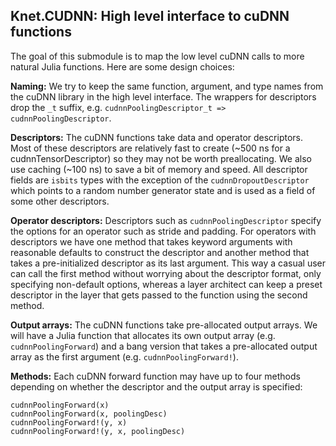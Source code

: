 ## Knet.CUDNN: High level interface to cuDNN functions

The goal of this submodule is to map the low level cuDNN calls to more natural Julia
functions. Here are some design choices:

**Naming:** We try to keep the same function, argument, and type names from the cuDNN
library in the high level interface. The wrappers for descriptors drop the `_t` suffix,
e.g. `cudnnPoolingDescriptor_t => cudnnPoolingDescriptor`.

**Descriptors:** The cuDNN functions take data and operator descriptors. Most of these
descriptors are relatively fast to create (~500 ns for a cudnnTensorDescriptor) so they may
not be worth preallocating. We also use caching (~100 ns) to save a bit of memory and
speed. All descriptor fields are `isbits` types with the exception of the
`cudnnDropoutDescriptor` which points to a random number generator state and is used as a
field of some other descriptors.

**Operator descriptors:** Descriptors such as `cudnnPoolingDescriptor` specify the options
for an operator such as stride and padding. For operators with descriptors we have one
method that takes keyword arguments with reasonable defaults to construct the descriptor and
another method that takes a pre-initialized descriptor as its last argument.  This way a
casual user can call the first method without worrying about the descriptor format, only
specifying non-default options, whereas a layer architect can keep a preset descriptor in
the layer that gets passed to the function using the second method.

**Output arrays:** The cuDNN functions take pre-allocated output arrays. We will have a
Julia function that allocates its own output array (e.g. `cudnnPoolingForward`) and a bang
version that takes a pre-allocated output array as the first argument
(e.g. `cudnnPoolingForward!`).

**Methods:** Each cuDNN forward function may have up to four methods depending on whether
the descriptor and the output array is specified:

    cudnnPoolingForward(x)
    cudnnPoolingForward(x, poolingDesc)
    cudnnPoolingForward!(y, x)
    cudnnPoolingForward!(y, x, poolingDesc)
